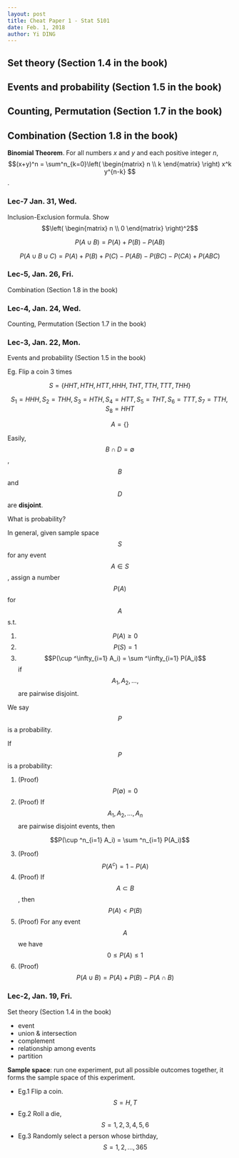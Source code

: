 ```yaml
--- 
layout: post
title: Cheat Paper 1 - Stat 5101
date: Feb. 1, 2018
author: Yi DING
---
```


[comment]: # ()

## Set theory (Section 1.4 in the book)
## Events and probability (Section 1.5 in the book)
## Counting, Permutation (Section 1.7 in the book)

## Combination (Section 1.8 in the book)
**Binomial Theorem**. For all numbers $x$ and $y$ and each positive integer $n$,
$$(x+y)^n = \sum^n_{k=0}\left( \begin{matrix} n \\ k \end{matrix} \right) x^k y^{n-k} $$.



### Lec-7 Jan. 31, Wed.
Inclusion-Exclusion formula.
Show
$$\left( \begin{matrix} n \\ 0 \end{matrix} \right)^2$$


$$P(A\cup B) = P(A) + P(B) - P(AB)$$

$$P(A\cup B \cup C) = P(A) + P(B) + P(C) - P(AB) - P(BC) - P(CA) + P(ABC)$$


### Lec-5, Jan. 26, Fri.
Combination (Section 1.8 in the book)

### Lec-4, Jan. 24, Wed.
Counting, Permutation (Section 1.7 in the book)

### Lec-3, Jan. 22, Mon.
Events and probability (Section 1.5 in the book)

Eg. Flip a coin 3 times

$$S = \{ HHT, HTH, HTT, HHH, THT, TTH, TTT, THH \}$$

$$S_1 = HHH, S_2 = THH, S_3 = HTH, S_4 = HTT, S_5 = THT, S_6 = TTT, S_7 = TTH, S_8 = HHT$$

$$A = \{ \}$$

Easily, $$B\cap D = \emptyset$$, $$B$$ and $$D$$ are **disjoint**.

What is probability?

In general, given sample space $$S$$ for any event $$A\in S$$, assign a number $$P(A)$$ for $$A$$ s.t.
1. $$P(A) \ge 0$$ 
2. $$P(S) = 1$$ 
3. $$P(\cup ^\infty_{i=1} A_i) = \sum ^\infty_{i=1} P(A_i)$$ if $$A_1, A_2,..., $$ are pairwise disjoint.

We say $$P$$ is a probability.

If $$P$$ is a probability:
1. (Proof) $$P(\emptyset) = 0$$ 
2. (Proof) If $$A_1, A_2, ..., A_n$$ are pairwise disjoint events, then

$$P(\cup ^n_{i=1} A_i) = \sum ^n_{i=1} P(A_i)$$

3. (Proof) $$P(A^c) = 1-P(A)$$
4. (Proof) If $$A \subset B$$, then $$P(A) < P(B)$$
5. (Proof) For any event $$A$$ we have $$0 \le P(A) \le 1$$
6. (Proof) $$P(A\cup B) = P(A) + P(B) - P(A\cap B)$$

### Lec-2, Jan. 19, Fri.
Set theory (Section 1.4 in the book)
* event
* union & intersection
* complement
* relationship among events
* partition

**Sample space**: run one experiment, put all possible outcomes together, it forms the sample space of this experiment.
* Eg.1 Flip a coin. $$S = {H, T}$$
* Eg.2 Roll a die, $$S = {1, 2, 3, 4, 5, 6}$$
* Eg.3 Randomly select a person whose birthday, $$S = {1, 2, ..., 365} $$




